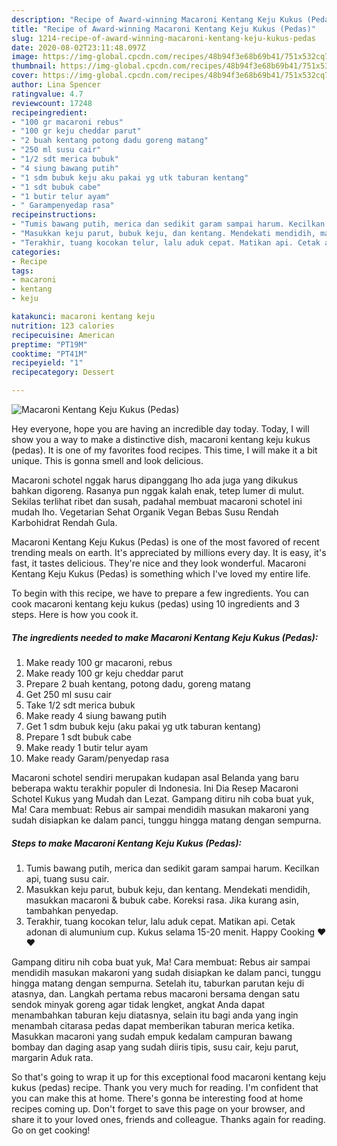 ```yaml
---
description: "Recipe of Award-winning Macaroni Kentang Keju Kukus (Pedas)"
title: "Recipe of Award-winning Macaroni Kentang Keju Kukus (Pedas)"
slug: 1214-recipe-of-award-winning-macaroni-kentang-keju-kukus-pedas
date: 2020-08-02T23:11:48.097Z
image: https://img-global.cpcdn.com/recipes/48b94f3e68b69b41/751x532cq70/macaroni-kentang-keju-kukus-pedas-foto-resep-utama.jpg
thumbnail: https://img-global.cpcdn.com/recipes/48b94f3e68b69b41/751x532cq70/macaroni-kentang-keju-kukus-pedas-foto-resep-utama.jpg
cover: https://img-global.cpcdn.com/recipes/48b94f3e68b69b41/751x532cq70/macaroni-kentang-keju-kukus-pedas-foto-resep-utama.jpg
author: Lina Spencer
ratingvalue: 4.7
reviewcount: 17248
recipeingredient:
- "100 gr macaroni rebus"
- "100 gr keju cheddar parut"
- "2 buah kentang potong dadu goreng matang"
- "250 ml susu cair"
- "1/2 sdt merica bubuk"
- "4 siung bawang putih"
- "1 sdm bubuk keju aku pakai yg utk taburan kentang"
- "1 sdt bubuk cabe"
- "1 butir telur ayam"
- " Garampenyedap rasa"
recipeinstructions:
- "Tumis bawang putih, merica dan sedikit garam sampai harum. Kecilkan api, tuang susu cair."
- "Masukkan keju parut, bubuk keju, dan kentang. Mendekati mendidih, masukkan macaroni &amp; bubuk cabe. Koreksi rasa. Jika kurang asin, tambahkan penyedap."
- "Terakhir, tuang kocokan telur, lalu aduk cepat. Matikan api. Cetak adonan di alumunium cup. Kukus selama 15-20 menit. Happy Cooking ❤❤"
categories:
- Recipe
tags:
- macaroni
- kentang
- keju

katakunci: macaroni kentang keju 
nutrition: 123 calories
recipecuisine: American
preptime: "PT19M"
cooktime: "PT41M"
recipeyield: "1"
recipecategory: Dessert

---
```



![Macaroni Kentang Keju Kukus (Pedas)](https://img-global.cpcdn.com/recipes/48b94f3e68b69b41/751x532cq70/macaroni-kentang-keju-kukus-pedas-foto-resep-utama.jpg)

Hey everyone, hope you are having an incredible day today. Today, I will show you a way to make a distinctive dish, macaroni kentang keju kukus (pedas). It is one of my favorites food recipes. This time, I will make it a bit unique. This is gonna smell and look delicious.

Macaroni schotel nggak harus dipanggang lho ada juga yang dikukus bahkan digoreng. Rasanya pun nggak kalah enak, tetep lumer di mulut. Sekilas terlihat ribet dan susah, padahal membuat macaroni schotel ini mudah lho. Vegetarian Sehat Organik Vegan Bebas Susu Rendah Karbohidrat Rendah Gula.

Macaroni Kentang Keju Kukus (Pedas) is one of the most favored of recent trending meals on earth. It's appreciated by millions every day. It is easy, it's fast, it tastes delicious. They're nice and they look wonderful. Macaroni Kentang Keju Kukus (Pedas) is something which I've loved my entire life.


To begin with this recipe, we have to prepare a few ingredients. You can cook macaroni kentang keju kukus (pedas) using 10 ingredients and 3 steps. Here is how you cook it.

<!--inarticleads1-->

##### The ingredients needed to make Macaroni Kentang Keju Kukus (Pedas):

1. Make ready 100 gr macaroni, rebus
1. Make ready 100 gr keju cheddar parut
1. Prepare 2 buah kentang, potong dadu, goreng matang
1. Get 250 ml susu cair
1. Take 1/2 sdt merica bubuk
1. Make ready 4 siung bawang putih
1. Get 1 sdm bubuk keju (aku pakai yg utk taburan kentang)
1. Prepare 1 sdt bubuk cabe
1. Make ready 1 butir telur ayam
1. Make ready  Garam/penyedap rasa


Macaroni schotel sendiri merupakan kudapan asal Belanda yang baru beberapa waktu terakhir populer di Indonesia. Ini Dia Resep Macaroni Schotel Kukus yang Mudah dan Lezat. Gampang ditiru nih coba buat yuk, Ma! Cara membuat: Rebus air sampai mendidih masukan makaroni yang sudah disiapkan ke dalam panci, tunggu hingga matang dengan sempurna. 

<!--inarticleads2-->

##### Steps to make Macaroni Kentang Keju Kukus (Pedas):

1. Tumis bawang putih, merica dan sedikit garam sampai harum. Kecilkan api, tuang susu cair.
1. Masukkan keju parut, bubuk keju, dan kentang. Mendekati mendidih, masukkan macaroni &amp; bubuk cabe. Koreksi rasa. Jika kurang asin, tambahkan penyedap.
1. Terakhir, tuang kocokan telur, lalu aduk cepat. Matikan api. Cetak adonan di alumunium cup. Kukus selama 15-20 menit. Happy Cooking ❤❤


Gampang ditiru nih coba buat yuk, Ma! Cara membuat: Rebus air sampai mendidih masukan makaroni yang sudah disiapkan ke dalam panci, tunggu hingga matang dengan sempurna. Setelah itu, taburkan parutan keju di atasnya, dan. Langkah pertama rebus macaroni bersama dengan satu sendok minyak goreng agar tidak lengket, angkat Anda dapat menambahkan taburan keju diatasnya, selain itu bagi anda yang ingin menambah citarasa pedas dapat memberikan taburan merica ketika. Masukkan macaroni yang sudah empuk kedalam campuran bawang bombay dan daging asap yang sudah diiris tipis, susu cair, keju parut, margarin Aduk rata. 

So that's going to wrap it up for this exceptional food macaroni kentang keju kukus (pedas) recipe. Thank you very much for reading. I'm confident that you can make this at home. There's gonna be interesting food at home recipes coming up. Don't forget to save this page on your browser, and share it to your loved ones, friends and colleague. Thanks again for reading. Go on get cooking!
